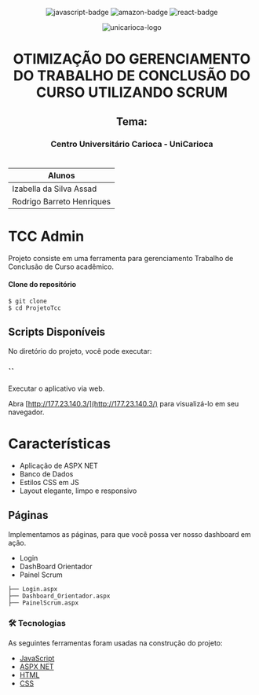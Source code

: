 <p align="center">
  <img src="https://img.shields.io/badge/JavaScript-323330?style=for-the-badge&logo=javascript&logoColor=F7DF1E" alt="javascript-badge"/>
  <img src="https://img.shields.io/badge/Amazon_AWS-FF9900?style=for-the-badge&logo=amazonaws&logoColor=white" alt="amazon-badge"/>
  <img src="https://img.shields.io/badge/React-20232A?style=for-the-badge&logo=react&logoColor=61DAFB" alt="react-badge"/>
</p>

<p align="center">
  <img src="https://www.unicarioca.edu.br/sites/all/themes/unicarioca/imgs/logo-unicarioca.png" alt="unicarioca-logo"/>
</p>

<h1 align="center">
OTIMIZAÇÃO DO GERENCIAMENTO DO TRABALHO DE CONCLUSÃO DO CURSO UTILIZANDO SCRUM

</h1>

<h2 align="center">
  Tema: 
</h2>

<h3 align="center">
  Centro Universitário Carioca - UniCarioca
</h3>

#
#
| Alunos | 
| ------ | 
| Izabella da Silva Assad | 
| Rodrigo Barreto Henriques | 


# TCC Admin

Projeto consiste em uma ferramenta para gerenciamento Trabalho de Conclusão de Curso acadêmico.


#### Clone do repositório

```
$ git clone 
$ cd ProjetoTcc

```

## Scripts Disponíveis

No diretório do projeto, você pode executar:

### ``

Executar o aplicativo via web.

Abra [http://177.23.140.3/](http://177.23.140.3/) para visualizá-lo em seu navegador.


# Características

- Aplicação de ASPX NET
- Banco de Dados
- Estilos CSS em JS
- Layout elegante, limpo e responsivo

## Páginas

Implementamos as páginas, para que você possa ver nosso dashboard em ação.

- Login
- DashBoard Orientador
- Painel Scrum
 
 ```
├── Login.aspx
├── Dashboard_Orientador.aspx
├── PainelScrum.aspx
```

### 🛠 Tecnologias

As seguintes ferramentas foram usadas na construção do projeto:

- [JavaScript](https://www.javascript.com/)
- [ASPX NET](https://docs.microsoft.com/pt-br/aspnet/core/?view=aspnetcore-6.0)
- [HTML](https://developer.mozilla.org/pt-BR/docs/Web/HTML)
- [CSS](https://developer.mozilla.org/pt-BR/docs/Web/CSS)